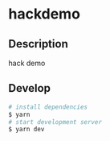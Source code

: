 # hackdemo

## Description

hack demo

## Develop

```bash
# install dependencies
$ yarn
# start development server
$ yarn dev
```